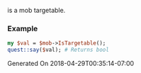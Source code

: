 is a mob targetable.
### Example

```perl
my $val = $mob->IsTargetable();
quest::say($val); # Returns bool
```


Generated On 2018-04-29T00:35:14-07:00